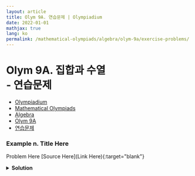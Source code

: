 ```yaml
---
layout: article
title: Olym 9A. 연습문제 | Olympiadium
date: 2022-01-01
mathjax: true
lang: ko
permalink: /mathematical-olympiads/algebra/olym-9a/exercise-problems/
---
```

# Olym 9A. 집합과 수열 <br> <ssup> - 연습문제</ssup>

<ul class="breadcrumb">
	<li><a href="{{ site.url }}">Olympiadium</a></li> 
	<li><a href="{{ site.url }}mathematical-olympiads/">Mathematical Olympiads</a></li> 
	<li><a href="{{ site.url }}mathematical-olympiads/algebra/">Algebra</a></li> 
	<li><a href="{{ site.url }}mathematical-olympiads/algebra/olym-9a/">Olym 9A</a></li> 
	<li><a href="{{ site.url }}mathematical-olympiads/algebra/olym-9a/exercise-problems/">연습문제</a></li>
</ul>

### Example n. Title Here
<skyblueboard> Problem Here </skyblueboard>
[Source Here](Link Here){:target="blank"}
<pinkborder><details>
<summary><b>Solution</b></summary>
Solution Here. 
</details></pinkborder>


